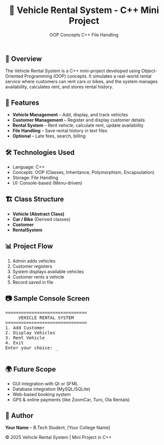 <!DOCTYPE html>
<html lang="en">
<body>

  <header>
    <h1>🚗 Vehicle Rental System - C++ Mini Project</h1>
    <p><span class="tag">OOP Concepts</span> <span class="tag">C++</span> <span class="tag">File Handling</span></p>
  </header>

  <div class="container">
    <h2>📌 Overview</h2>
    <p>
      The Vehicle Rental System is a C++ mini-project developed using
      Object-Oriented Programming (OOP) concepts. It simulates a real-world
      rental service where customers can rent cars or bikes, and the system manages
      availability, calculates rent, and stores rental history.
    </p>
    <h2>🎯 Features</h2>
    <ul>
      <li><b>Vehicle Management</b> – Add, display, and track vehicles</li>
      <li><b>Customer Management</b> – Register and display customer details</li>
      <li><b>Rental System</b> – Rent vehicle, calculate rent, update availability</li>
      <li><b>File Handling</b> – Save rental history in text files</li>
      <li><b>Optional</b> – Late fees, search, billing</li>
    </ul>
    <h2>🛠️ Technologies Used</h2>
    <ul>
      <li>Language: C++</li>
      <li>Concepts: OOP (Classes, Inheritance, Polymorphism, Encapsulation)</li>
      <li>Storage: File Handling</li>
      <li>UI: Console-based (Menu-driven)</li>
    </ul>
    <h2>🏗️ Class Structure</h2>
    <ul>
      <li><b>Vehicle (Abstract Class)</b></li>
      <li><b>Car / Bike</b> (Derived classes)</li>
      <li><b>Customer</b></li>
      <li><b>RentalSystem</b></li>
    </ul>
    <h2>📊 Project Flow</h2>
    <ol>
      <li>Admin adds vehicles</li>
      <li>Customer registers</li>
      <li>System displays available vehicles</li>
      <li>Customer rents a vehicle</li>
      <li>Record saved in file</li>
    </ol>
    <h2>📷 Sample Console Screen</h2>
    <pre>
===============================
     VEHICLE RENTAL SYSTEM
===============================
1. Add Customer
2. Display Vehicles
3. Rent Vehicle
4. Exit
Enter your choice: _
    </pre>
    <h2>🌍 Future Scope</h2>
    <ul>
      <li>GUI integration with Qt or SFML</li>
      <li>Database integration (MySQL/SQLite)</li>
      <li>Web-based booking system</li>
      <li>GPS & online payments (like ZoomCar, Turo, Ola Rentals)</li>
    </ul>
    <h2>🙋 Author</h2>
    <p><b>Your Name</b> – B.Tech Student, [Your College Name]</p>
  </div>

  <footer>
    © 2025 Vehicle Rental System | Mini Project in C++
  </footer>

</body>
</html>
